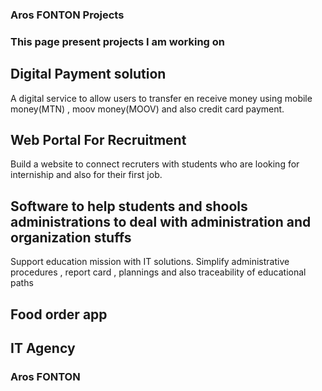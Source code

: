 
### Aros FONTON Projects

### This page present projects I am working on


## Digital Payment solution

A digital service to allow users to transfer en receive money using mobile money(MTN) , moov money(MOOV) and also credit card payment.

## Web Portal For Recruitment 

Build a website to connect recruters with students who are looking for interniship and also for their first job.

## Software to help students and shools administrations to deal with administration and organization stuffs

Support education mission with IT solutions. Simplify administrative procedures ,  report card , plannings and also traceability of educational paths 

## Food order app


## IT Agency



### Aros FONTON
